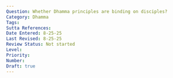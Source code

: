 ```yaml
---
Question: Whether Dhamma principles are binding on disciples?
Category: Dhamma
Tags: 
Sutta References: 
Date Entered: 8-25-25
Last Revised: 8-25-25
Review Status: Not started
Level: 
Priority: 
Number: 
Draft: true
---
```


